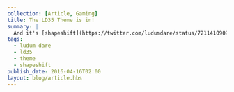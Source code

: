 ```yaml
---
collection: [Article, Gaming]
title: The LD35 Theme is in!
summary: |
  And it's [shapeshift](https://twitter.com/ludumdare/status/721141090993049600)... That's quite a broad one. Time for some brainstorming.
tags:
  - ludum dare
  - ld35
  - theme
  - shapeshift
publish_date: 2016-04-16T02:00
layout: blog/article.hbs
---
```

